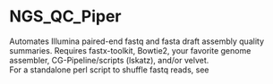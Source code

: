 # NGS_QC_Piper
Automates Illumina paired-end fastq and fasta draft assembly quality summaries. Requires fastx-toolkit, Bowtie2, your favorite genome assembler, CG-Pipeline/scripts (lskatz), and/or velvet.           
For a standalone perl script to shuffle fastq reads, see 
